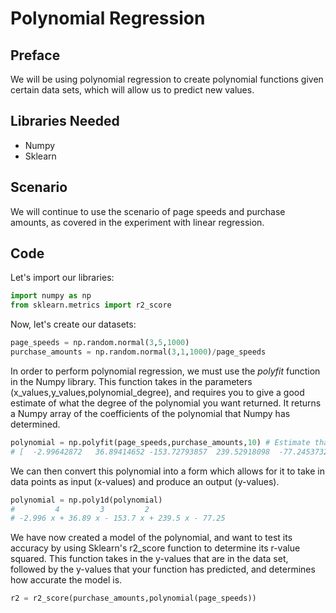 # Polynomial Regression

## Preface

We will be using polynomial regression to create polynomial functions given certain data sets, which will allow us to predict new values.

## Libraries Needed

* Numpy
* Sklearn

## Scenario

We will continue to use the scenario of page speeds and purchase amounts, as covered in the experiment with linear regression.

## Code

Let's import our libraries:

```Python
import numpy as np
from sklearn.metrics import r2_score
```

Now, let's create our datasets:

```Python
page_speeds = np.random.normal(3,5,1000)
purchase_amounts = np.random.normal(3,1,1000)/page_speeds
```

In order to perform polynomial regression, we must use the *polyfit* function in the Numpy library. This function takes in the parameters (x_values,y_values,polynomial_degree), and requires you to give a good estimate of what the degree of the polynomial you want returned. It returns a Numpy array of the coefficients of the polynomial that Numpy has determined.

```Python
polynomial = np.polyfit(page_speeds,purchase_amounts,10) # Estimate that polynomial is of degree 10
# [  -2.99642872   36.89414652 -153.72793857  239.52918098  -77.24537323]
```

We can then convert this polynomial into a form which allows for it to take in data points as input (x-values) and produce an output (y-values).

```Python
polynomial = np.poly1d(polynomial)
#         4         3         2
# -2.996 x + 36.89 x - 153.7 x + 239.5 x - 77.25
```

We have now created a model of the polynomial, and want to test its accuracy by using Sklearn's r2_score function to determine its r-value squared. This function takes in the y-values that are in the data set, followed by the y-values that your function has predicted, and determines how accurate the model is.

```Python
r2 = r2_score(purchase_amounts,polynomial(page_speeds))
```